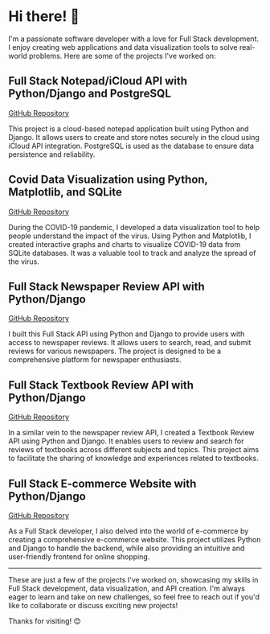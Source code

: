 # Hi there! 👋

I'm a passionate software developer with a love for Full Stack development. I enjoy creating web applications and data visualization tools to solve real-world problems. Here are some of the projects I've worked on:

## Full Stack Notepad/iCloud API with Python/Django and PostgreSQL

[GitHub Repository](https://github.com/rigstire/Notes_API)

This project is a cloud-based notepad application built using Python and Django. It allows users to create and store notes securely in the cloud using iCloud API integration. PostgreSQL is used as the database to ensure data persistence and reliability.

## Covid Data Visualization using Python, Matplotlib, and SQLite

[GitHub Repository](https://github.com/rigstire/Covid-Graph)

During the COVID-19 pandemic, I developed a data visualization tool to help people understand the impact of the virus. Using Python and Matplotlib, I created interactive graphs and charts to visualize COVID-19 data from SQLite databases. It was a valuable tool to track and analyze the spread of the virus.

## Full Stack Newspaper Review API with Python/Django

[GitHub Repository](https://github.com/rigstire/News-paper)

I built this Full Stack API using Python and Django to provide users with access to newspaper reviews. It allows users to search, read, and submit reviews for various newspapers. The project is designed to be a comprehensive platform for newspaper enthusiasts.

## Full Stack Textbook Review API with Python/Django

[GitHub Repository](https://github.com/rigstire/textbook_review)

In a similar vein to the newspaper review API, I created a Textbook Review API using Python and Django. It enables users to review and search for reviews of textbooks across different subjects and topics. This project aims to facilitate the sharing of knowledge and experiences related to textbooks.

## Full Stack E-commerce Website with Python/Django

[GitHub Repository](https://github.com/rigstire/Django-e-commerce)

As a Full Stack developer, I also delved into the world of e-commerce by creating a comprehensive e-commerce website. This project utilizes Python and Django to handle the backend, while also providing an intuitive and user-friendly frontend for online shopping.

---

These are just a few of the projects I've worked on, showcasing my skills in Full Stack development, data visualization, and API creation. I'm always eager to learn and take on new challenges, so feel free to reach out if you'd like to collaborate or discuss exciting new projects!

Thanks for visiting! 😊
